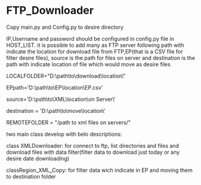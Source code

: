 # FTP_Downloader
Copy main.py and Config.py to desire directory

IP,Username and password should be configured in config.py file in HOST_LIST. it is possible to add many as FTP server
following path with indicate the location for download file from FTP,EP(that is a CSV file for filter desire files), source is the path for files on server and destination is the path with indicate location of file which would move as desire files

LOCALFOLDER="D:\\path\\to\\download\\location\\"

EPpath='D:\\path\\to\\EP\\location\\EP.csv'

source='D:\\psth\\to\\XML\\location\\on Server\\'

destination = 'D:\\path\\to\\move\\location\\'

REMOTEFOLDER = "/path to xml files on servers/"

two main class develop with belo descriptions:

class XMLDownloader: for connect to ftp, list directories and files and download files with data filter(filter data to download just today or any desire date downloading)

classRegion_XML_Copy: for filter data wich indicate in EP and moving them to destination folder
